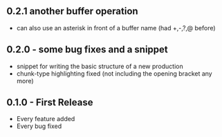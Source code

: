 ## 0.2.1 another buffer operation
* can also use an asterisk in front of a buffer name (had +,-,?,@ before)
## 0.2.0 - some bug fixes and a snippet
* snippet for writing the basic structure of a new production
* chunk-type highlighting fixed (not including the opening bracket any more)

## 0.1.0 - First Release
* Every feature added
* Every bug fixed
